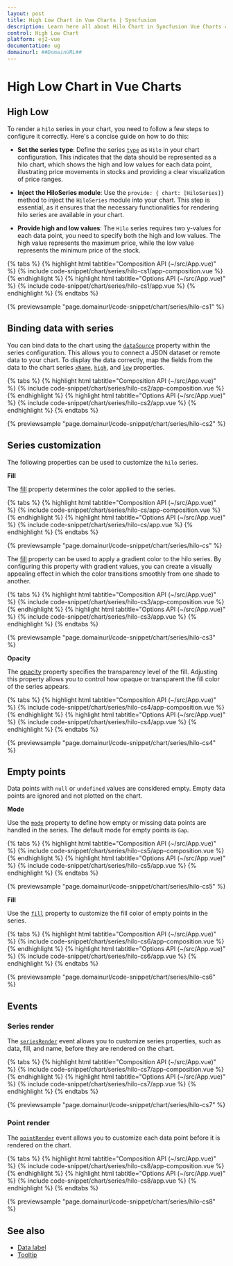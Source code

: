 ```yaml
---
layout: post
title: High Low Chart in Vue Charts | Syncfusion
description: Learn here all about Hilo Chart in Syncfusion Vue Charts component of Syncfusion Essential JS 2 and more.
control: High Low Chart
platform: ej2-vue
documentation: ug
domainurl: ##DomainURL##
---
```


# High Low Chart in Vue Charts

## High Low

To render a `hilo` series in your chart, you need to follow a few steps to configure it correctly. Here's a concise guide on how to do this:
 
* **Set the series type**: Define the series [`type`](https://ej2.syncfusion.com/vue/documentation/api/chart/series/#type) as `Hilo` in your chart configuration. This indicates that the data should be represented as a hilo chart, which shows the high and low values for each data point, illustrating price movements in stocks and providing a clear visualization of price ranges.

* **Inject the HiloSeries module**: Use the `provide: { chart: [HiloSeries]}` method to inject the `HiloSeries` module into your chart. This step is essential, as it ensures that the necessary functionalities for rendering hilo series are available in your chart.

* **Provide high and low values**: The `Hilo` series requires two y-values for each data point, you need to specify both the high and low values. The high value represents the maximum price, while the low value represents the minimum price of the stock.

{% tabs %}
{% highlight html tabtitle="Composition API (~/src/App.vue)" %}
{% include code-snippet/chart/series/hilo-cs1/app-composition.vue %}
{% endhighlight %}
{% highlight html tabtitle="Options API (~/src/App.vue)" %}
{% include code-snippet/chart/series/hilo-cs1/app.vue %}
{% endhighlight %}
{% endtabs %}
        
{% previewsample "page.domainurl/code-snippet/chart/series/hilo-cs1" %}

## Binding data with series

You can bind data to the chart using the [`dataSource`](https://ej2.syncfusion.com/vue/documentation/api/chart/series/#datasource) property within the series configuration. This allows you to connect a JSON dataset or remote data to your chart. To display the data correctly, map the fields from the data to the chart series [`xName`](https://ej2.syncfusion.com/vue/documentation/api/chart/series/#xname), [`high`](https://ej2.syncfusion.com/vue/documentation/api/chart/series/#high), and [`low`](https://ej2.syncfusion.com/vue/documentation/api/chart/series/#low) properties.

{% tabs %}
{% highlight html tabtitle="Composition API (~/src/App.vue)" %}
{% include code-snippet/chart/series/hilo-cs2/app-composition.vue %}
{% endhighlight %}
{% highlight html tabtitle="Options API (~/src/App.vue)" %}
{% include code-snippet/chart/series/hilo-cs2/app.vue %}
{% endhighlight %}
{% endtabs %}
        
{% previewsample "page.domainurl/code-snippet/chart/series/hilo-cs2" %}

## Series customization

The following properties can be used to customize the `hilo` series.

**Fill**

The [fill](https://ej2.syncfusion.com/vue/documentation/api/chart/series/#fill) property determines the color applied to the series.

{% tabs %}
{% highlight html tabtitle="Composition API (~/src/App.vue)" %}
{% include code-snippet/chart/series/hilo-cs/app-composition.vue %}
{% endhighlight %}
{% highlight html tabtitle="Options API (~/src/App.vue)" %}
{% include code-snippet/chart/series/hilo-cs/app.vue %}
{% endhighlight %}
{% endtabs %}
        
{% previewsample "page.domainurl/code-snippet/chart/series/hilo-cs" %}

The [fill](https://ej2.syncfusion.com/vue/documentation/api/chart/series/#fill) property can be used to apply a gradient color to the hilo series. By configuring this property with gradient values, you can create a visually appealing effect in which the color transitions smoothly from one shade to another.

{% tabs %}
{% highlight html tabtitle="Composition API (~/src/App.vue)" %}
{% include code-snippet/chart/series/hilo-cs3/app-composition.vue %}
{% endhighlight %}
{% highlight html tabtitle="Options API (~/src/App.vue)" %}
{% include code-snippet/chart/series/hilo-cs3/app.vue %}
{% endhighlight %}
{% endtabs %}
        
{% previewsample "page.domainurl/code-snippet/chart/series/hilo-cs3" %}

**Opacity**

The [opacity](https://ej2.syncfusion.com/vue/documentation/api/chart/series/#opacity) property specifies the transparency level of the fill. Adjusting this property allows you to control how opaque or transparent the fill color of the series appears.

{% tabs %}
{% highlight html tabtitle="Composition API (~/src/App.vue)" %}
{% include code-snippet/chart/series/hilo-cs4/app-composition.vue %}
{% endhighlight %}
{% highlight html tabtitle="Options API (~/src/App.vue)" %}
{% include code-snippet/chart/series/hilo-cs4/app.vue %}
{% endhighlight %}
{% endtabs %}
        
{% previewsample "page.domainurl/code-snippet/chart/series/hilo-cs4" %}

## Empty points

Data points with `null` or `undefined` values are considered empty. Empty data points are ignored and not plotted on the chart.

**Mode**

Use the [`mode`](https://ej2.syncfusion.com/vue/documentation/api/chart/emptyPointSettings/#mode) property to define how empty or missing data points are handled in the series. The default mode for empty points is `Gap`.

{% tabs %}
{% highlight html tabtitle="Composition API (~/src/App.vue)" %}
{% include code-snippet/chart/series/hilo-cs5/app-composition.vue %}
{% endhighlight %}
{% highlight html tabtitle="Options API (~/src/App.vue)" %}
{% include code-snippet/chart/series/hilo-cs5/app.vue %}
{% endhighlight %}
{% endtabs %}
        
{% previewsample "page.domainurl/code-snippet/chart/series/hilo-cs5" %}

**Fill**

Use the [`fill`](https://ej2.syncfusion.com/vue/documentation/api/chart/emptyPointSettings/#fill) property to customize the fill color of empty points in the series.

{% tabs %}
{% highlight html tabtitle="Composition API (~/src/App.vue)" %}
{% include code-snippet/chart/series/hilo-cs6/app-composition.vue %}
{% endhighlight %}
{% highlight html tabtitle="Options API (~/src/App.vue)" %}
{% include code-snippet/chart/series/hilo-cs6/app.vue %}
{% endhighlight %}
{% endtabs %}
        
{% previewsample "page.domainurl/code-snippet/chart/series/hilo-cs6" %}

## Events

### Series render

The [`seriesRender`](https://ej2.syncfusion.com/vue/documentation/api/chart#seriesrender) event allows you to customize series properties, such as data, fill, and name, before they are rendered on the chart.

{% tabs %}
{% highlight html tabtitle="Composition API (~/src/App.vue)" %}
{% include code-snippet/chart/series/hilo-cs7/app-composition.vue %}
{% endhighlight %}
{% highlight html tabtitle="Options API (~/src/App.vue)" %}
{% include code-snippet/chart/series/hilo-cs7/app.vue %}
{% endhighlight %}
{% endtabs %}
        
{% previewsample "page.domainurl/code-snippet/chart/series/hilo-cs7" %}

### Point render

The [`pointRender`](https://ej2.syncfusion.com/vue/documentation/api/chart#pointrender) event allows you to customize each data point before it is rendered on the chart.

{% tabs %}
{% highlight html tabtitle="Composition API (~/src/App.vue)" %}
{% include code-snippet/chart/series/hilo-cs8/app-composition.vue %}
{% endhighlight %}
{% highlight html tabtitle="Options API (~/src/App.vue)" %}
{% include code-snippet/chart/series/hilo-cs8/app.vue %}
{% endhighlight %}
{% endtabs %}
        
{% previewsample "page.domainurl/code-snippet/chart/series/hilo-cs8" %}

## See also

* [Data label](../data-labels/)
* [Tooltip](../tool-tip/)